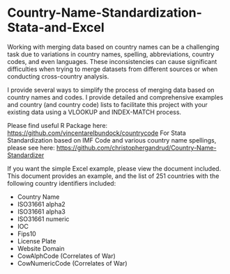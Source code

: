 # Country-Name-Standardization-Stata-and-Excel

Working with merging data based on country names can be a challenging task due to variations in country names, spelling, abbreviations, country codes, and even languages. These inconsistencies can cause significant difficulties when trying to merge datasets from different sources or when conducting cross-country analysis.

I provide several ways to simplify the process of merging data based on country names and codes. I provide detailed and comprehensive examples and country (and country code) lists to facilitate this project with your existing data using a VLOOKUP and INDEX-MATCH process. 

Please find useful R Package here: https://github.com/vincentarelbundock/countrycode
For Stata Standardization based on IMF Code and various country name spellings, please see here: https://github.com/christophergandrud/Country-Name-Standardizer

If you want the simple Excel example, please view the document included. This document provides an example, and the list of 251 countries with the following country identifiers included: 

- Country Name
- ISO31661 alpha2
- ISO31661 alpha3
- ISO31661 numeric
- IOC
- Fips10
- License Plate
- Website Domain
- CowAlphCode (Correlates of War)
- CowNumericCode (Correlates of War)
